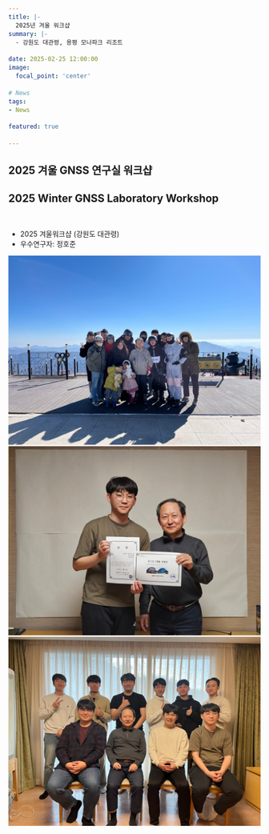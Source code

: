 ```yaml
---
title: |-
  2025년 겨울 워크샵
summary: |-
  - 강원도 대관령, 용평 모나파크 리조트

date: 2025-02-25 12:00:00
image:
  focal_point: 'center'

# News
tags: 
- News

featured: true

---
```


## 2025 겨울 GNSS 연구실 워크샵
## 2025 Winter GNSS Laboratory Workshop

</br>

- 2025 겨울워크샵 (강원도 대관령)
- 우수연구자: 정호준

 ![featuered](featured.jpg)
 ![240301-fig1](fig1.jpg)
 ![240301-fig2](fig2.jpg)